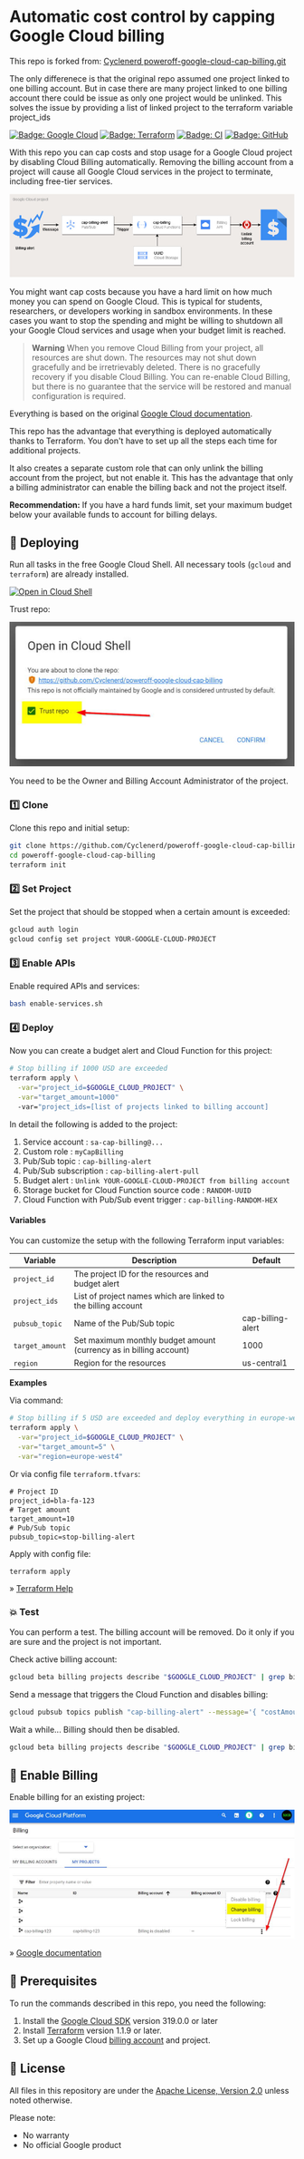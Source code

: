 # Automatic cost control by capping Google Cloud billing

This repo is forked from: 
[Cyclenerd poweroff-google-cloud-cap-billing.git](https://github.com/Cyclenerd/poweroff-google-cloud-cap-billing.git)

The only differenece is that the original repo assumed one project linked to one billing account.
But in case there are many project linked to one billing account there could be issue as only one project would be unlinked.
This solves the issue by providing a list of linked project to the terraform variable project_ids


[![Badge: Google Cloud](https://img.shields.io/badge/Google%20Cloud-%234285F4.svg?logo=google-cloud&logoColor=white)](#readme)
[![Badge: Terraform](https://img.shields.io/badge/Terraform-%235835CC.svg?logo=terraform&logoColor=white)](#readme)
[![Badge: CI](https://github.com/Cyclenerd/poweroff-google-cloud-cap-billing/actions/workflows/ci.yml/badge.svg)](https://github.com/Cyclenerd/poweroff-google-cloud-cap-billing/actions/workflows/ci.yml)
[![Badge: GitHub](https://img.shields.io/github/license/cyclenerd/poweroff-google-cloud-cap-billing)](https://github.com/Cyclenerd/poweroff-google-cloud-cap-billing/blob/master/LICENSE)

With this repo you can cap costs and stop usage for a Google Cloud project by disabling Cloud Billing automatically.
Removing the billing account from a project will cause all Google Cloud services in the project to terminate, including free-tier services.

![Image: Architecture](https://raw.githubusercontent.com/Cyclenerd/poweroff-google-cloud-cap-billing/master/img/stop-billing.jpg)

You might want cap costs because you have a hard limit on how much money you can spend on Google Cloud. This is typical for students, researchers, or developers working in sandbox environments. In these cases you want to stop the spending and might be willing to shutdown all your Google Cloud services and usage when your budget limit is reached.

> **Warning**
> When you remove Cloud Billing from your project, all resources are shut down.
> The resources may not shut down gracefully and be irretrievably deleted.
> There is no gracefully recovery if you disable Cloud Billing.
> You can re-enable Cloud Billing,
> but there is no guarantee that the service will be restored and manual configuration is required.

Everything is based on the original [Google Cloud documentation](https://cloud.google.com/billing/docs/how-to/notify#cap_disable_billing_to_stop_usage).

This repo has the advantage that everything is deployed automatically thanks to Terraform.
You don't have to set up all the steps each time for additional projects.

It also creates a separate custom role that can only unlink the billing account from the project, but not enable it.
This has the advantage that only a billing administrator can enable the billing back and not the project itself.

**Recommendation:** If you have a hard funds limit, set your maximum budget below your available funds to account for billing delays.

## 🏃 Deploying

Run all tasks in the free Google Cloud Shell.
All necessary tools (`gcloud` and `terraform`) are already installed.

[![Open in Cloud Shell](https://gstatic.com/cloudssh/images/open-btn.png)](https://shell.cloud.google.com/cloudshell/open?shellonly=true&ephemeral=false&cloudshell_git_repo=https://github.com/Cyclenerd/poweroff-google-cloud-cap-billing&cloudshell_git_branch=master&cloudshell_tutorial=cloud-shell-tutorial.md)

Trust repo:

![Screenshot: Cloud Shell trust repo](https://raw.githubusercontent.com/Cyclenerd/poweroff-google-cloud-cap-billing/master/img/trust-repo.jpg)

You need to be the Owner and Billing Account Administrator of the project.

### 1️⃣ Clone

Clone this repo and initial setup:
```bash
git clone https://github.com/Cyclenerd/poweroff-google-cloud-cap-billing.git
cd poweroff-google-cloud-cap-billing
terraform init
```

### 2️⃣ Set Project

Set the project that should be stopped when a certain amount is exceeded:
```bash
gcloud auth login
gcloud config set project YOUR-GOOGLE-CLOUD-PROJECT
```

### 3️⃣ Enable APIs

Enable required APIs and services:
```bash
bash enable-services.sh
```

### 4️⃣ Deploy

Now you can create a budget alert and Cloud Function for this project:
```bash
# Stop billing if 1000 USD are exceeded
terraform apply \
  -var="project_id=$GOOGLE_CLOUD_PROJECT" \
  -var="target_amount=1000"
  -var="project_ids=[list of projects linked to billing account]
```

In detail the following is added to the project:

1. Service account : `sa-cap-billing@...`
1. Custom role : `myCapBilling`
1. Pub/Sub topic : `cap-billing-alert`
1. Pub/Sub subscription : `cap-billing-alert-pull`
1. Budget alert : `Unlink YOUR-GOOGLE-CLOUD-PROJECT from billing account`
1. Storage bucket for Cloud Function source code : `RANDOM-UUID`
1. Cloud Function with Pub/Sub event trigger : `cap-billing-RANDOM-HEX`

#### Variables

You can customize the setup with the following Terraform input variables:

| Variable        | Description                                                        | Default           |
|-----------------|--------------------------------------------------------------------|-------------------|
| `project_id`    | The project ID for the resources and budget alert                  |                   |
| `project_ids`   | List of project names which are linked to the billing account      |                   |
| `pubsub_topic`  | Name of the Pub/Sub topic                                          | cap-billing-alert |
| `target_amount` | Set maximum monthly budget amount (currency as in billing account) | 1000              |
| `region`        | Region for the resources                                           | us-central1       |

**Examples**

Via command:
```bash
# Stop billing if 5 USD are exceeded and deploy everything in europe-west4
terraform apply \
  -var="project_id=$GOOGLE_CLOUD_PROJECT" \
  -var="target_amount=5" \
  -var="region=europe-west4"
```

Or via config file `terraform.tfvars`:
```text
# Project ID
project_id=bla-fa-123
# Target amount
target_amount=10
# Pub/Sub topic
pubsub_topic=stop-billing-alert
```
Apply with config file:
```bash
terraform apply
```

» [Terraform Help](https://www.terraform.io/language/values/variables)


### 💥 Test

You can perform a test.
The billing account will be removed.
Do it only if you are sure and the project is not important.

Check active billing account:
```bash
gcloud beta billing projects describe "$GOOGLE_CLOUD_PROJECT" | grep billingAccountName
```

Send a message that triggers the Cloud Function and disables billing:
```bash
gcloud pubsub topics publish "cap-billing-alert" --message='{ "costAmount" : 2, "budgetAmount": 1 }'
```

Wait a while... Billing should then be disabled.
```bash
gcloud beta billing projects describe "$GOOGLE_CLOUD_PROJECT" | grep billingAccountName
```

## 💸 Enable Billing

Enable billing for an existing project:

![Screenshot: Enable billing](https://raw.githubusercontent.com/Cyclenerd/poweroff-google-cloud-cap-billing/master/img/enable-billing.jpg?v1)

» [Google documentation](https://cloud.google.com/billing/docs/how-to/modify-project#enable_billing_for_an_existing_project)

## 📎 Prerequisites

To run the commands described in this repo, you need the following:

1. Install the [Google Cloud SDK](https://cloud.google.com/sdk/install) version 319.0.0 or later
1. Install [Terraform](https://www.terraform.io/downloads.html) version 1.1.9 or later.
1. Set up a Google Cloud
   [billing account](https://cloud.google.com/billing/docs/how-to/manage-billing-account) and project.

## 📜 License

All files in this repository are under the [Apache License, Version 2.0](LICENSE) unless noted otherwise.

Please note:

* No warranty
* No official Google product
